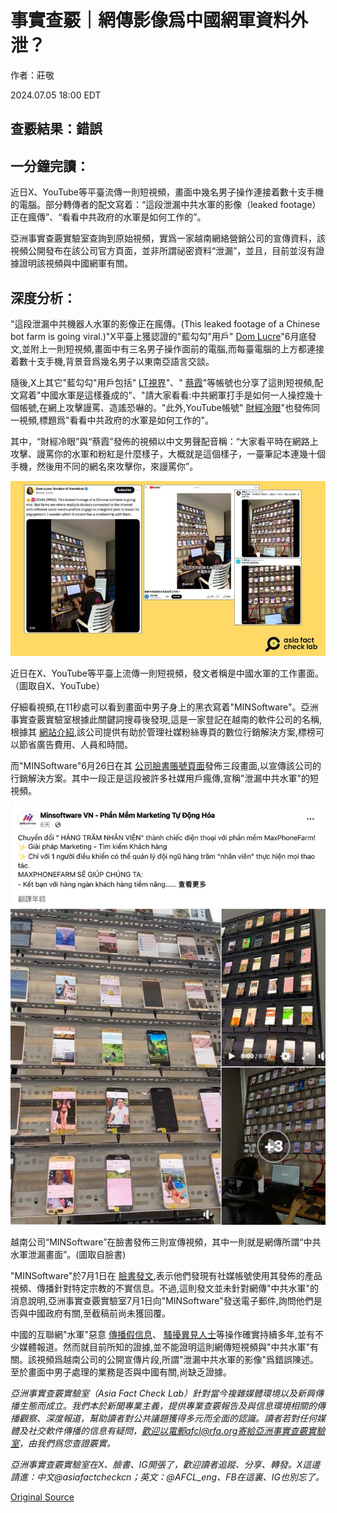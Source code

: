 # 事實查覈｜網傳影像爲中國網軍資料外泄？

作者：莊敬

2024.07.05 18:00 EDT

## 查覈結果：錯誤

## 一分鐘完讀：

近日X、YouTube等平臺流傳一則短視頻，畫面中幾名男子操作連接着數十支手機的電腦。部分轉傳者的配文寫着：“這段泄漏中共水軍的影像（leaked footage）正在瘋傳”、“看看中共政府的水軍是如何工作的”。

亞洲事實查覈實驗室查詢到原始視頻，實爲一家越南網絡營銷公司的宣傳資料，該視頻公開發布在該公司官方頁面，並非所謂祕密資料“泄漏”，並且，目前並沒有證據證明該視頻與中國網軍有關。

## 深度分析：

"這段泄漏中共機器人水軍的影像正在瘋傳。(This leaked footage of a Chinese bot farm is going viral.)"X平臺上獲認證的"藍勾勾"用戶" [Dom Lucre](https://x.com/dom_lucre/status/1807109826360889500)"6月底發文,並附上一則短視頻,畫面中有三名男子操作面前的電腦,而每臺電腦的上方都連接着數十支手機,背景音爲幾名男子以東南亞語言交談。

隨後,X上其它"藍勾勾"用戶包括" [LT視界](https://twitter.com/ltshijie/status/1807104651214393694)"、" [蔡霞](https://twitter.com/realcaixia/status/1807226459313893664)"等帳號也分享了這則短視頻,配文寫着"中國水軍是這樣養成的"、"請大家看看:中共網軍打手是如何一人操控幾十個帳號,在網上攻擊謾罵、造謠恐嚇的。"此外,YouTube帳號" [財經冷眼](https://www.youtube.com/watch?v=NkbLIPLTcE4)"也發佈同一視頻,標題爲"看看中共政府的水軍是如何工作的"。

其中，“財經冷眼”與“蔡霞”發佈的視頻以中文男聲配音稱：“大家看平時在網路上攻擊、謾罵你的水軍和粉紅是什麼樣子，大概就是這個樣子，一臺筆記本連幾十個手機，然後用不同的網名來攻擊你，來謾罵你”。

![圖1：近日在X、YouTube等平臺上流傳一則短視頻，發文者稱是中國水軍的工作畫面。圖取自X、YouTube.png](images/S2C3OCN2H3XDR32LYOZ4LKHALY.png)

近日在X、YouTube等平臺上流傳一則短視頻，發文者稱是中國水軍的工作畫面。（圖取自X、YouTube）

仔細看視頻,在11秒處可以看到畫面中男子身上的黑衣寫着"MINSoftware"。亞洲事實查覈實驗室根據此關鍵詞搜尋後發現,這是一家登記在越南的軟件公司的名稱,根據其 [網站介紹](https://minsoftware.vn/),該公司提供有助於管理社媒粉絲專頁的數位行銷解決方案,標榜可以節省廣告費用、人員和時間。

而"MINSoftware"6月26日在其 [公司臉書賬號頁面](https://www.facebook.com/61550567098549/videos/pcb.122183939732018903/1112164803182003)發佈三段畫面,以宣傳該公司的行銷解決方案。其中一段正是這段被許多社媒用戶瘋傳,宣稱"泄漏中共水軍"的短視頻。

![圖2：越南公司「MINSoftware」在臉書發布三則宣傳視頻，其中一則就是網傳所謂「中共水軍洩漏畫面」。圖取自臉書.png](images/BIYM5RGOQVNCISH4KFQF34XTC4.png)

越南公司“MINSoftware”在臉書發佈三則宣傳視頻，其中一則就是網傳所謂“中共水軍泄漏畫面”。(圖取自臉書)

"MINSoftware"於7月1日在 [臉書發文](https://www.facebook.com/photo?fbid=122184891362018903&set=pcb.122184891410018903),表示他們發現有社媒帳號使用其發佈的產品視頻、傳播針對特定宗教的不實信息。不過,這則發文並未針對網傳"中共水軍"的消息說明,亞洲事實查覈實驗室7月1日向"MINSoftware"發送電子郵件,詢問他們是否與中國政府有關,至截稿前尚未獲回覆。

中國的互聯網"水軍"惡意 [傳播假信息](https://foreignpolicy.com/2016/05/19/meet-the-chinese-internet-trolls-pumping-488-million-posts-harvard-stanford-ucsd-research/)、 [騷擾異見人士](https://www.cnn.com/2023/11/13/us/china-online-disinformation-invs/index.html)等操作確實持續多年,並有不少媒體報道。然而就目前所知的證據,並不能證明這則網傳短視頻與"中共水軍"有關。該視頻爲越南公司的公開宣傳片段,所謂"泄漏中共水軍的影像"爲錯誤陳述。至於畫面中男子處理的業務是否與中國有關,尚缺乏證據。

*亞洲事實查覈實驗室（Asia Fact Check Lab）針對當今複雜媒體環境以及新興傳播生態而成立。我們本於新聞專業主義，提供專業查覈報告及與信息環境相關的傳播觀察、深度報道，幫助讀者對公共議題獲得多元而全面的認識。讀者若對任何媒體及社交軟件傳播的信息有疑問，歡迎以電郵afcl@rfa.org寄給亞洲事實查覈實驗室，由我們爲您查證覈實。*

*亞洲事實查覈實驗室在X、臉書、IG開張了，歡迎讀者追蹤、分享、轉發。X這邊請進：中文@asiafactcheckcn；英文：@AFCL\_eng、FB在這裏、IG也別忘了。*



[Original Source](https://www.rfa.org/mandarin/shishi-hecha/hc-chinese-bot-leaked-footage-07052024175935.html)